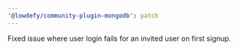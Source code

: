 ```yaml
---
'@lowdefy/community-plugin-mongodb': patch
---
```


Fixed issue where user login fails for an invited user on first signup.
